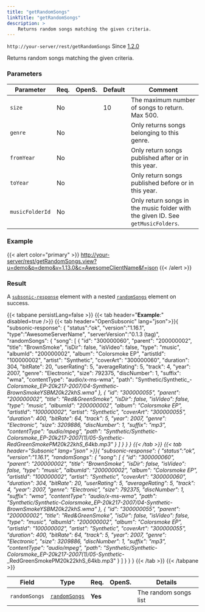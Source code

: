 ```yaml
---
title: "getRandomSongs"
linkTitle: "getRandomSongs"
description: >
    Returns random songs matching the given criteria.
---
```


`http://your-server/rest/getRandomSongs` Since [1.2.0](../../subsonic-versions)

Returns random songs matching the given criteria.

### Parameters

| Parameter | Req. | OpenS. | Default | Comment |
| --- | --- | --- | --- | --- |
| `size` | No   || 10  | The maximum number of songs to return. Max 500. |
| `genre` | No   ||     | Only returns songs belonging to this genre. |
| `fromYear` | No  | |     | Only return songs published after or in this year. |
| `toYear` | No   ||     | Only return songs published before or in this year. |
| `musicFolderId` |  No  | |    | Only return songs in the music folder with the given ID. See `getMusicFolders`. |

### Example

{{< alert color="primary" >}} <http://your-server/rest/getRandomSongs.view?u=demo&p=demo&v=1.13.0&c=AwesomeClientName&f=json> {{< /alert >}}

### Result

A [`subsonic-response`](../../responses/subsonic-response) element with a nested [`randomSongs`](../../responses/randomsongs) element on success.

{{< tabpane persistLang=false >}}
{{< tab header="**Example**:" disabled=true />}}
{{< tab header="OpenSubsonic" lang="json">}}{
  "subsonic-response": {
    "status":"ok",
    "version":"1.16.1",
    "type":"AwesomeServerName",
    "serverVersion":"0.1.3 (tag)",
    "randomSongs": {
        "song": [
            {
                "id": "300000060",
                "parent": "200000002",
                "title": "BrownSmoke",
                "isDir": false,
                "isVideo": false,
                "type": "music",
                "albumId": "200000002",
                "album": "Colorsmoke EP",
                "artistId": "100000002",
                "artist": "Synthetic",
                "coverArt": "300000060",
                "duration": 304,
                "bitRate": 20,
                "userRating": 5,
                "averageRating": 5,
                "track": 4,
                "year": 2007,
                "genre": "Electronic",
                "size": 792375,
                "discNumber": 1,
                "suffix": "wma",
                "contentType": "audio/x-ms-wma",
                "path": "Synthetic/Synthetic_-_Colorsmoke_EP-20k217-2007/04-Synthetic_-_BrownSmokeYSBM20k22khS.wma"
            },
            {
                "id": "300000055",
                "parent": "200000002",
                "title": "Red&GreenSmoke",
                "isDir": false,
                "isVideo": false,
                "type": "music",
                "albumId": "200000002",
                "album": "Colorsmoke EP",
                "artistId": "100000002",
                "artist": "Synthetic",
                "coverArt": "300000055",
                "duration": 400,
                "bitRate": 64,
                "track": 5,
                "year": 2007,
                "genre": "Electronic",
                "size": 3209886,
                "discNumber": 1,
                "suffix": "mp3",
                "contentType": "audio/mpeg",
                "path": "Synthetic/Synthetic_-_Colorsmoke_EP-20k217-2007(1)/05-Synthetic_-_RedGreenSmokePM20k22khS_64kb.mp3"
            }
        ]
    }
  }
}
{{< /tab >}}
{{< tab header="Subsonic" lang="json" >}}{
  "subsonic-response": {
    "status":"ok",
    "version":"1.16.1",
    "randomSongs": {
        "song": [
            {
                "id": "300000060",
                "parent": "200000002",
                "title": "BrownSmoke",
                "isDir": false,
                "isVideo": false,
                "type": "music",
                "albumId": "200000002",
                "album": "Colorsmoke EP",
                "artistId": "100000002",
                "artist": "Synthetic",
                "coverArt": "300000060",
                "duration": 304,
                "bitRate": 20,
                "userRating": 5,
                "averageRating": 5,
                "track": 4,
                "year": 2007,
                "genre": "Electronic",
                "size": 792375,
                "discNumber": 1,
                "suffix": "wma",
                "contentType": "audio/x-ms-wma",
                "path": "Synthetic/Synthetic_-_Colorsmoke_EP-20k217-2007/04-Synthetic_-_BrownSmokeYSBM20k22khS.wma"
            },
            {
                "id": "300000055",
                "parent": "200000002",
                "title": "Red&GreenSmoke",
                "isDir": false,
                "isVideo": false,
                "type": "music",
                "albumId": "200000002",
                "album": "Colorsmoke EP",
                "artistId": "100000002",
                "artist": "Synthetic",
                "coverArt": "300000055",
                "duration": 400,
                "bitRate": 64,
                "track": 5,
                "year": 2007,
                "genre": "Electronic",
                "size": 3209886,
                "discNumber": 1,
                "suffix": "mp3",
                "contentType": "audio/mpeg",
                "path": "Synthetic/Synthetic_-_Colorsmoke_EP-20k217-2007(1)/05-Synthetic_-_RedGreenSmokePM20k22khS_64kb.mp3"
            }
        ]
    }
  }
}
{{< /tab >}}
{{< /tabpane >}}

| Field |  Type | Req. | OpenS. | Details |
| --- | --- | --- | --- | --- |
| `randomSongs` | [`randomSongs`](../../responses/randomsongs)| **Yes** |     | The random songs list |
